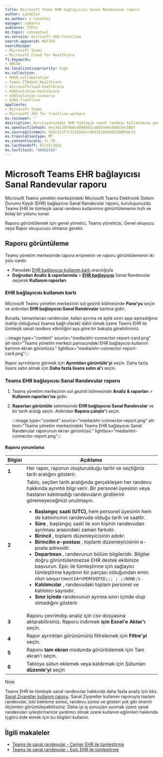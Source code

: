```yaml
---
title: Microsoft Teams EHR bağlayıcısı Sanal Randevular raporu
author: LanaChin
ms.author: v-lanachin
manager: samanro
audience: ITPro
ms.topic: conceptual
ms.service: microsoft-365-frontline
search.appverid: MET150
searchScope:
- Microsoft Teams
- Microsoft Cloud for Healthcare
f1.keywords:
- NOCSH
ms.localizationpriority: high
ms.collection:
- M365-collaboration
- Teams_ITAdmin_Healthcare
- microsoftcloud-healthcare
- m365solution-healthcare
- m365solution-scenario
- m365-frontline
appliesto:
- Microsoft Teams
- Microsoft 365 for frontline workers
ms.reviewer: ''
description: Kuruluşunuzdaki EHR tümleşik sanal randevu kullanımına genel bir bakış elde etmek için Microsoft Teams yönetim merkezinde Teams EHR bağlayıcısı Sanal Randevular raporunu kullanmayı öğrenin.
ms.openlocfilehash: 6ec3423df4b6cd094bd2cab07e44c06923ec58bf
ms.sourcegitcommit: 5e5c2c1f7c321b5eb1c5b932c03bdd510005de13
ms.translationtype: MT
ms.contentlocale: tr-TR
ms.lasthandoff: 07/15/2022
ms.locfileid: "66862510"
---
```

# <a name="microsoft-teams-ehr-connector-virtual-appointments-report"></a>Microsoft Teams EHR bağlayıcısı Sanal Randevular raporu

Microsoft Teams yönetim merkezindeki Microsoft Teams Elektronik Sistem Durumu Kaydı (EHR) bağlayıcısı Sanal Randevular raporu, kuruluşunuzda Teams EHR ile tümleşik sanal randevu kullanımını görüntülemenin hızlı ve kolay bir yolunu sunar.

Raporu görüntülemek için genel yönetici, Teams yöneticisi, Genel okuyucu veya Rapor okuyucusu olmanız gerekir.

## <a name="view-the-report"></a>Raporu görüntüleme

Teams yönetim merkezinde rapora erişmenin ve raporu görüntülemenin iki yolu vardır.

- Panodaki [EHR bağlayıcısı kullanım kartı](#the-ehr-connector-usage-card) aracılığıyla
- **Doğrudan Analiz & raporlarında** >  [**EHR bağlayıcısı**](#the-teams-ehr-connector-virtual-appointments-report) Sanal Randevular seçerek **Kullanım raporları**

### <a name="the-ehr-connector-usage-card"></a>EHR bağlayıcısı kullanım kartı

Microsoft Teams yönetim merkezinin sol gezinti bölmesinde **Pano'yu** seçin ve ardından **EHR bağlayıcısı Sanal Randevular** kartına gidin.

Burada, tamamlanan randevular, kalan ayırma ve aylık sınırı aşıp aşmadığınız (sahip olduğunuz lisansa bağlı olarak) dahil olmak üzere Teams EHR ile tümleşik sanal randevu etkinliğini aya göre bir bakışta görebilirsiniz.

:::image type="content" source="media/ehr-connector-report-card.png" alt-text="Teams yönetim merkezi panosundaki EHR bağlayıcısı kullanım kartının ekran görüntüsü." lightbox="media/ehr-connector-report-card.png":::

Rapor ayrıntılarını görmek için **Ayrıntıları görüntüle'yi** seçin. Daha fazla lisans satın almak için **Daha fazla lisans satın al'ı** seçin.

### <a name="the-teams-ehr-connector-virtual-appointments-report"></a>Teams EHR bağlayıcısı Sanal Randevular raporu

1. Teams yönetim merkezinin sol gezinti bölmesinde **Analiz & raporları** > **Kullanım raporları'na** gidin.
1. **Raporları görüntüle** sekmesinde **EHR bağlayıcısı Sanal Randevular** ve bir tarih aralığı seçin. Ardından **Raporu çalıştır'ı** seçin.

    :::image type="content" source="media/ehr-connector-report.png" alt-text="Teams yönetim merkezindeki Teams EHR bağlayıcısı Sanal Randevular raporunun ekran görüntüsü." lightbox="media/ehr-connector-report.png":::

#### <a name="interpret-the-report"></a>Raporu yorumlama

|Bilgisi |Açıklama  |
|--------|-------------|
|**1**   |Her rapor, raporun oluşturulduğu tarihi ve seçtiğiniz tarih aralığını gösterir.|
|**2**   |Tablo, seçilen tarih aralığında gerçekleşen her randevu hakkında ayrıntılı bilgi verir. Bir personel üyesinin veya hastanın katılmadığı randevuların girdilerini göremeyeceğinizi unutmayın. <ul><li>**Başlangıç saati (UTC),** hem personel üyesinin hem de katılımcının randevuda olduğu tarih ve saattir.  </li> <li>**Süre** , başlangıç saati ile son kişinin randevudan ayrılması arasındaki zaman farkıdır.</li> <li>**Birincil** , toplantı düzenleyicisinin adıdır. <li>**Birincilin e-postası** , toplantı düzenleyicisinin e-posta adresidir.</li> <li> **Departman** , randevunun bölüm bilgileridir. Bilgiler doğru görüntülenmezse EHR destek ekibinize başvurun. Epic ile tümleştirme için sağlayıcı tümleştirme kaydının bir parçası olduğundan emin olun ```&departmentId=%PERFDEPID;;; ; ;;NONE;%``` . </li></li> <li>**Katılımcılar** , randevudaki toplam personel ve katılımcı sayısıdır.</li> <li>**Sınır içinde** randevunun ayırma sınırı içinde olup olmadığını gösterir. </li> </ul> |
|**3**   |Raporu çevrimdışı analiz için csv dosyasına aktarabilirsiniz. Raporu indirmek **için Excel'e Aktar'ı** seçin. |
|**4**   |Rapor ayrıntıları görünümünü filtrelemek için **Filtre'yi** seçin. |
|**5**   |Raporu **tam ekran** modunda görüntülemek için Tam ekran'ı seçin. |
|**6**   |Tabloya sütun eklemek veya kaldırmak için Sütunları **düzenle'yi** seçin |

> [!NOTE]
> Teams EHR ile tümleşik sanal randevular hakkında daha fazla analiz için bkz. [Sanal Ziyaretler kullanım raporu](virtual-visits-usage-report.md). Sanal Ziyaretler kullanım raporuyla toplam randevular, lobi bekleme süresi, randevu süresi ve gösteri yok gibi önemli ölçümleri görüntüleyebilirsiniz. Daha iyi iş sonuçları sunmak üzere sanal randevuları iyileştirmenize yardımcı olmak üzere kullanım eğilimleri hakkında içgörü elde etmek için bu bilgileri kullanın.

## <a name="related-articles"></a>İlgili makaleler

- [Teams ile sanal randevular - Cerner EHR ile tümleştirme](ehr-admin-cerner.md)
- [Teams ile sanal randevular - Epic EHR ile tümleştirme](ehr-admin-epic.md) 
